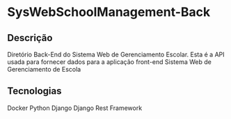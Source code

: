 # SysWebSchoolManagement-Back


## Descrição
Diretório Back-End do Sistema Web de Gerenciamento Escolar. Esta é a API usada para fornecer dados para a aplicação front-end Sistema Web de Gerenciamento de Escola 

## Tecnologias
Docker
Python
Django
Django Rest Framework
